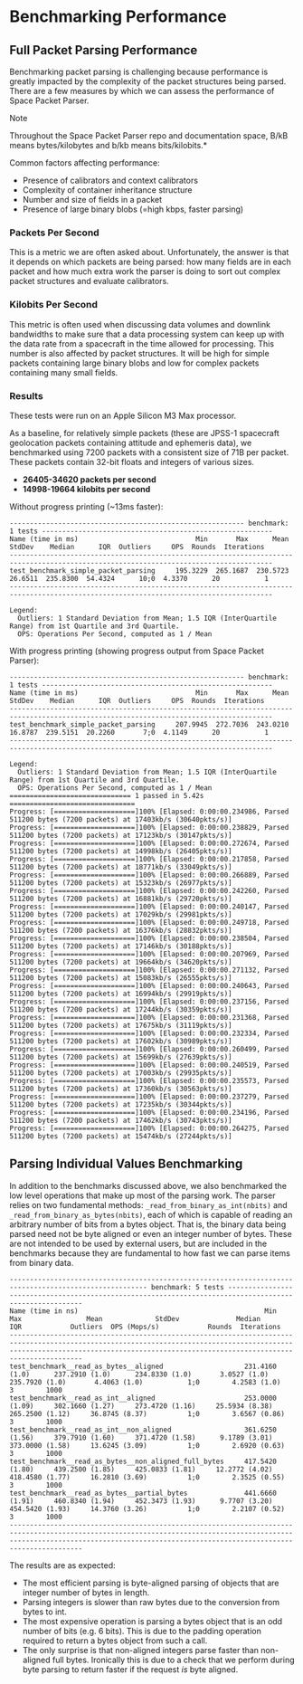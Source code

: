# Benchmarking Performance

## Full Packet Parsing Performance

Benchmarking packet parsing is challenging because performance is greatly impacted by the complexity of the packet
structures being parsed. There are a few measures by which we can assess the performance of Space Packet Parser.

> [!NOTE]
> Throughout the Space Packet Parser repo and documentation space,
> B/kB means bytes/kilobytes and b/kb means bits/kilobits.*

Common factors affecting performance:
- Presence of calibrators and context calibrators
- Complexity of container inheritance structure
- Number and size of fields in a packet
- Presence of large binary blobs (=high kbps, faster parsing)

### Packets Per Second

This is a metric we are often asked about. Unfortunately, the answer is that it depends on which packets are
being parsed: how many fields are in each packet and how much extra work the parser is doing to sort out complex
packet structures and evaluate calibrators.

### Kilobits Per Second

This metric is often used when discussing data volumes and downlink bandwidths to make sure that a data processing
system can keep up with the data rate from a spacecraft in the time allowed for processing. This number is also
affected by packet structures. It will be high for simple packets containing large binary blobs and low for
complex packets containing many small fields.

### Results

These tests were run on an Apple Silicon M3 Max processor.

As a baseline, for relatively simple packets (these are JPSS-1 spacecraft geolocation packets containing attitude
and ephemeris data), we benchmarked using 7200 packets with a consistent size of 71B per packet. These packets contain
32-bit floats and integers of various sizes.

- **26405-34620 packets per second**
- **14998-19664 kilobits per second**

Without progress printing (~13ms faster):
```
---------------------------------------------------------- benchmark: 1 tests ---------------------------------------------------------
Name (time in ms)                             Min       Max      Mean   StdDev    Median      IQR  Outliers     OPS  Rounds  Iterations
---------------------------------------------------------------------------------------------------------------------------------------
test_benchmark_simple_packet_parsing     195.3229  265.1687  230.5723  26.6511  235.8300  54.4324      10;0  4.3370      20           1
---------------------------------------------------------------------------------------------------------------------------------------

Legend:
  Outliers: 1 Standard Deviation from Mean; 1.5 IQR (InterQuartile Range) from 1st Quartile and 3rd Quartile.
  OPS: Operations Per Second, computed as 1 / Mean
```

With progress printing (showing progress output from Space Packet Parser):
```
---------------------------------------------------------- benchmark: 1 tests ---------------------------------------------------------
Name (time in ms)                             Min       Max      Mean   StdDev    Median      IQR  Outliers     OPS  Rounds  Iterations
---------------------------------------------------------------------------------------------------------------------------------------
test_benchmark_simple_packet_parsing     207.9945  272.7036  243.0210  16.8787  239.5151  20.2260       7;0  4.1149      20           1
---------------------------------------------------------------------------------------------------------------------------------------

Legend:
  Outliers: 1 Standard Deviation from Mean; 1.5 IQR (InterQuartile Range) from 1st Quartile and 3rd Quartile.
  OPS: Operations Per Second, computed as 1 / Mean
============================== 1 passed in 5.42s ===============================
Progress: [====================]100% [Elapsed: 0:00:00.234986, Parsed 511200 bytes (7200 packets) at 17403kb/s (30640pkts/s)]
Progress: [====================]100% [Elapsed: 0:00:00.238829, Parsed 511200 bytes (7200 packets) at 17123kb/s (30147pkts/s)]
Progress: [====================]100% [Elapsed: 0:00:00.272674, Parsed 511200 bytes (7200 packets) at 14998kb/s (26405pkts/s)]
Progress: [====================]100% [Elapsed: 0:00:00.217858, Parsed 511200 bytes (7200 packets) at 18771kb/s (33049pkts/s)]
Progress: [====================]100% [Elapsed: 0:00:00.266889, Parsed 511200 bytes (7200 packets) at 15323kb/s (26977pkts/s)]
Progress: [====================]100% [Elapsed: 0:00:00.242260, Parsed 511200 bytes (7200 packets) at 16881kb/s (29720pkts/s)]
Progress: [====================]100% [Elapsed: 0:00:00.240147, Parsed 511200 bytes (7200 packets) at 17029kb/s (29981pkts/s)]
Progress: [====================]100% [Elapsed: 0:00:00.249718, Parsed 511200 bytes (7200 packets) at 16376kb/s (28832pkts/s)]
Progress: [====================]100% [Elapsed: 0:00:00.238504, Parsed 511200 bytes (7200 packets) at 17146kb/s (30188pkts/s)]
Progress: [====================]100% [Elapsed: 0:00:00.207969, Parsed 511200 bytes (7200 packets) at 19664kb/s (34620pkts/s)]
Progress: [====================]100% [Elapsed: 0:00:00.271132, Parsed 511200 bytes (7200 packets) at 15083kb/s (26555pkts/s)]
Progress: [====================]100% [Elapsed: 0:00:00.240643, Parsed 511200 bytes (7200 packets) at 16994kb/s (29919pkts/s)]
Progress: [====================]100% [Elapsed: 0:00:00.237156, Parsed 511200 bytes (7200 packets) at 17244kb/s (30359pkts/s)]
Progress: [====================]100% [Elapsed: 0:00:00.231368, Parsed 511200 bytes (7200 packets) at 17675kb/s (31119pkts/s)]
Progress: [====================]100% [Elapsed: 0:00:00.232334, Parsed 511200 bytes (7200 packets) at 17602kb/s (30989pkts/s)]
Progress: [====================]100% [Elapsed: 0:00:00.260499, Parsed 511200 bytes (7200 packets) at 15699kb/s (27639pkts/s)]
Progress: [====================]100% [Elapsed: 0:00:00.240519, Parsed 511200 bytes (7200 packets) at 17003kb/s (29935pkts/s)]
Progress: [====================]100% [Elapsed: 0:00:00.235573, Parsed 511200 bytes (7200 packets) at 17360kb/s (30563pkts/s)]
Progress: [====================]100% [Elapsed: 0:00:00.237279, Parsed 511200 bytes (7200 packets) at 17235kb/s (30344pkts/s)]
Progress: [====================]100% [Elapsed: 0:00:00.234196, Parsed 511200 bytes (7200 packets) at 17462kb/s (30743pkts/s)]
Progress: [====================]100% [Elapsed: 0:00:00.264275, Parsed 511200 bytes (7200 packets) at 15474kb/s (27244pkts/s)]
```

## Parsing Individual Values Benchmarking

In addition to the benchmarks discussed above, we also benchmarked the low level operations that make up most
of the parsing work. The parser relies on two fundamental methods: `_read_from_binary_as_int(nbits)` and
`_read_from_binary_as_bytes(nbits)`, each of which is capable of reading an arbitrary number of bits from a bytes object.
That is, the binary data being parsed need not be byte aligned or even an integer number of bytes. These are not intended
to be used by external users, but are included in the benchmarks because they are fundamental to how fast we can
parse items from binary data.

```
-------------------------------------------------------------------------------------------------------- benchmark: 5 tests --------------------------------------------------------------------------------------------------------
Name (time in ns)                                              Min                 Max                Mean             StdDev              Median                IQR            Outliers  OPS (Mops/s)            Rounds  Iterations
------------------------------------------------------------------------------------------------------------------------------------------------------------------------------------------------------------------------------------
test_benchmark__read_as_bytes__aligned                    231.4160 (1.0)      237.2910 (1.0)      234.8330 (1.0)       3.0527 (1.0)      235.7920 (1.0)       4.4063 (1.0)           1;0        4.2583 (1.0)           3        1000
test_benchmark__read_as_int__aligned                      253.0000 (1.09)     302.1660 (1.27)     273.4720 (1.16)     25.5934 (8.38)     265.2500 (1.12)     36.8745 (8.37)          1;0        3.6567 (0.86)          3        1000
test_benchmark__read_as_int__non_aligned                  361.6250 (1.56)     379.7910 (1.60)     371.4720 (1.58)      9.1789 (3.01)     373.0000 (1.58)     13.6245 (3.09)          1;0        2.6920 (0.63)          3        1000
test_benchmark__read_as_bytes__non_aligned_full_bytes     417.5420 (1.80)     439.2500 (1.85)     425.0833 (1.81)     12.2772 (4.02)     418.4580 (1.77)     16.2810 (3.69)          1;0        2.3525 (0.55)          3        1000
test_benchmark__read_as_bytes__partial_bytes              441.6660 (1.91)     460.8340 (1.94)     452.3473 (1.93)      9.7707 (3.20)     454.5420 (1.93)     14.3760 (3.26)          1;0        2.2107 (0.52)          3        1000
------------------------------------------------------------------------------------------------------------------------------------------------------------------------------------------------------------------------------------
```

The results are as expected:

- The most efficient parsing is byte-aligned parsing of objects that are integer number of bytes in length.
- Parsing integers is slower than raw bytes due to the conversion from bytes to int.
- The most expensive operation is parsing a bytes object that is an odd number of bits (e.g. 6 bits). This is due
  to the padding operation required to return a bytes object from such a call.
- The only surprise is that non-aligned integers parse faster than non-aligned full bytes. Ironically this is due
  to a check that we perform during byte parsing to return faster if the request _is_ byte aligned.
